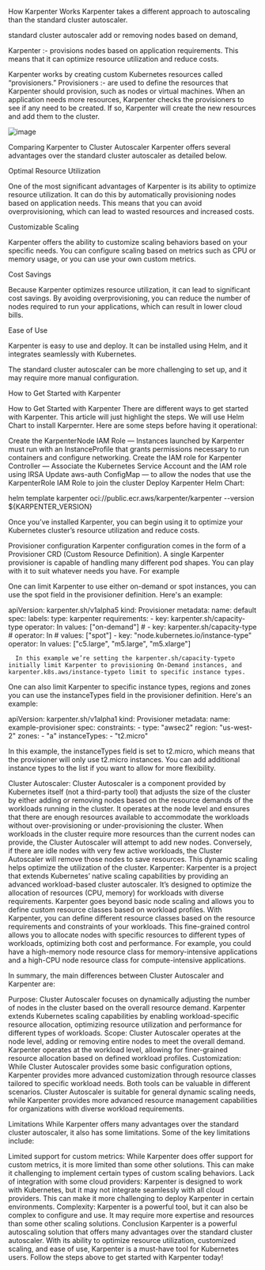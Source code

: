 
How Karpenter Works
Karpenter takes a different approach to autoscaling than the standard cluster autoscaler. 

standard cluster autoscaler  add or removing nodes based on demand, 

Karpenter  :- provisions nodes based on application requirements. This means that it can optimize resource utilization and reduce costs.

Karpenter works by creating custom Kubernetes resources called “provisioners.” 
Provisioners :-  are used to define the resources that Karpenter should provision, such as nodes or virtual machines. When an application needs more resources, Karpenter checks the provisioners to see if any need to be created. If so, Karpenter will create the new resources and add them to the cluster.

![image](https://github.com/debolek/Devops-/assets/37187773/d4400229-80f0-492a-a4c3-5e7f644c1e82)


Comparing Karpenter to Cluster Autoscaler
Karpenter offers several advantages over the standard cluster autoscaler as detailed below.

Optimal Resource Utilization

One of the most significant advantages of Karpenter is its ability to optimize resource utilization. It can do this by automatically provisioning nodes based on application needs. This means that you can avoid overprovisioning, which can lead to wasted resources and increased costs.

Customizable Scaling

Karpenter offers the ability to customize scaling behaviors based on your specific needs. You can configure scaling based on metrics such as CPU or memory usage, or you can use your own custom metrics.

Cost Savings

Because Karpenter optimizes resource utilization, it can lead to significant cost savings. By avoiding overprovisioning, you can reduce the number of nodes required to run your applications, which can result in lower cloud bills.

Ease of Use

Karpenter is easy to use and deploy. It can be installed using Helm, and it integrates seamlessly with Kubernetes.

The standard cluster autoscaler can be more challenging to set up, and it may require more manual configuration.

How to Get Started with Karpenter

How to Get Started with Karpenter
There are different ways to get started with Karpenter. This article will just highlight the steps. We will use Helm Chart to install Karpernter. Here are some steps before having it operational:

Create the KarpenterNode IAM Role — Instances launched by Karpenter must run with an InstanceProfile that grants permissions necessary to run containers and configure networking.
Create the IAM role for Karpenter Controller — Associate the Kubernetes Service Account and the IAM role using IRSA
Update aws-auth ConfigMap — to allow the nodes that use the KarpenterRole IAM Role to join the cluster
Deploy Karpenter Helm Chart:

helm template karpenter oci://public.ecr.aws/karpenter/karpenter --version ${KARPENTER_VERSION}

Once you’ve installed Karpenter, you can begin using it to optimize your Kubernetes cluster’s resource utilization and reduce costs.

Provisioner configuration
Karpenter configuration comes in the form of a Provisioner CRD (Custom Resource Definition). A single Karpenter provisioner is capable of handling many different pod shapes. You can play with it to suit whatever needs you have. For example

One can limit Karpenter to use either on-demand or spot instances, you can use the spot field in the provisioner definition. Here's an example:


apiVersion: karpenter.sh/v1alpha5
kind: Provisioner
metadata:
  name: default
spec:
  labels:
    type: karpenter
  requirements:
    - key: karpenter.sh/capacity-type
      operator: In
      values: ["on-demand"]
        # - key: karpenter.sh/capacity-type
    #   operator: In
    #   values: ["spot"]
    - key: "node.kubernetes.io/instance-type"
      operator: In
      values: ["c5.large", "m5.large", "m5.xlarge"]


      In this example we’re setting the karpenter.sh/capacity-typeto initially limit Karpenter to provisioning On-Demand instances, and karpenter.k8s.aws/instance-typeto limit to specific instance types.

One can also limit Karpenter to specific instance types, regions and zones you can use the instanceTypes field in the provisioner definition. Here's an example:

apiVersion: karpenter.sh/v1alpha1
kind: Provisioner
metadata:
  name: example-provisioner
spec:
  constraints:
    - type: "awsec2"
      region: "us-west-2"
      zones:
        - "a"
      instanceTypes:
        - "t2.micro"

        

In this example, the instanceTypes field is set to t2.micro, which means that the provisioner will only use t2.micro instances. You can add additional instance types to the list if you want to allow for more flexibility.

Cluster Autoscaler: Cluster Autoscaler is a component provided by Kubernetes itself (not a third-party tool) that adjusts the size of the cluster by either adding or removing nodes based on the resource demands of the workloads running in the cluster. It operates at the node level and ensures that there are enough resources available to accommodate the workloads without over-provisioning or under-provisioning the cluster.
When workloads in the cluster require more resources than the current nodes can provide, the Cluster Autoscaler will attempt to add new nodes. Conversely, if there are idle nodes with very few active workloads, the Cluster Autoscaler will remove those nodes to save resources. This dynamic scaling helps optimize the utilization of the cluster.
Karpenter: Karpenter is a project that extends Kubernetes’ native scaling capabilities by providing an advanced workload-based cluster autoscaler. It’s designed to optimize the allocation of resources (CPU, memory) for workloads with diverse requirements. Karpenter goes beyond basic node scaling and allows you to define custom resource classes based on workload profiles.
With Karpenter, you can define different resource classes based on the resource requirements and constraints of your workloads. This fine-grained control allows you to allocate nodes with specific resources to different types of workloads, optimizing both cost and performance. For example, you could have a high-memory node resource class for memory-intensive applications and a high-CPU node resource class for compute-intensive applications.



In summary, the main differences between Cluster Autoscaler and Karpenter are:

Purpose:
Cluster Autoscaler focuses on dynamically adjusting the number of nodes in the cluster based on the overall resource demand.
Karpenter extends Kubernetes scaling capabilities by enabling workload-specific resource allocation, optimizing resource utilization and performance for different types of workloads.
Scope:
Cluster Autoscaler operates at the node level, adding or removing entire nodes to meet the overall demand.
Karpenter operates at the workload level, allowing for finer-grained resource allocation based on defined workload profiles.
Customization:
While Cluster Autoscaler provides some basic configuration options, Karpenter provides more advanced customization through resource classes tailored to specific workload needs.
Both tools can be valuable in different scenarios. Cluster Autoscaler is suitable for general dynamic scaling needs, while Karpenter provides more advanced resource management capabilities for organizations with diverse workload requirements.

Limitations
While Karpenter offers many advantages over the standard cluster autoscaler, it also has some limitations. Some of the key limitations include:

Limited support for custom metrics: While Karpenter does offer support for custom metrics, it is more limited than some other solutions. This can make it challenging to implement certain types of custom scaling behaviors.
Lack of integration with some cloud providers: Karpenter is designed to work with Kubernetes, but it may not integrate seamlessly with all cloud providers. This can make it more challenging to deploy Karpenter in certain environments.
Complexity: Karpenter is a powerful tool, but it can also be complex to configure and use. It may require more expertise and resources than some other scaling solutions.
Conclusion
Karpenter is a powerful autoscaling solution that offers many advantages over the standard cluster autoscaler. With its ability to optimize resource utilization, customized scaling, and ease of use, Karpenter is a must-have tool for Kubernetes users. Follow the steps above to get started with Karpenter today!




      



